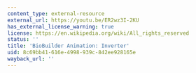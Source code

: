 ```yaml
---
content_type: external-resource
external_url: https://youtu.be/ER2wz3I-2KU
has_external_license_warning: true
license: https://en.wikipedia.org/wiki/All_rights_reserved
status: ''
title: 'BioBuilder Animation: Inverter'
uid: 8c69bb41-616e-4998-939c-842ee928165e
wayback_url: ''
---
```

